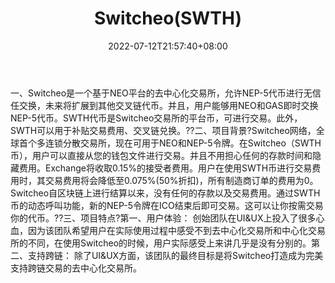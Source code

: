 ﻿---
weight: 
title: "Switcheo(SWTH)"
description: "Switcheo是一个基于NEO平台的去中心化交易所，允许NEP-5代币进行无信任交换，未来将扩展到其他交叉链代币"
date: 2022-07-12T21:57:40+08:00
lastmod: 2022-07-12T16:45:40+08:00
draft: false
authors: ["浮尘"]
featuredImage: "switcheoswth.webp"
link: "https://switcheo.network/"
tags: ["数字代币","Switcheo(SWTH)"]
categories: ["navigation"]
navigation: ["数字代币"]
lightgallery: true
toc: true
pinned: false
recommend: false
recommend1: falyi
---
一、Switcheo是一个基于NEO平台的去中心化交易所，允许NEP-5代币进行无信任交换，未来将扩展到其他交叉链代币。并且，用户能够用NEO和GAS即时交换NEP-5代币。SWTH代币是Switcheo交易所的平台币，可进行交易。此外，SWTH可以用于补贴交易费用、交叉链兑换。??二、项目背景?Switcheo网络，全球首个多连锁分散交易所，现在可用于NEO和NEP-5令牌。在Switcheo（SWTH币），用户可以直接从您的钱包文件进行交易。并且不用担心任何的存款时间和隐藏费用。Exchange将收取0.15%的接受者费用。用户在使用SWTH币进行交易费用时，其交易费用将会降低至0.075%(50%折扣)，所有制造商订单的费用为0。Switcheo自区块链上进行结算以来，没有任何的存款以及交易费用。通过SWTH币的动态呼叫功能，新的NEP-5令牌在ICO结束后即可交易。这可以让你按需交易你的代币。??三、项目特点?第一、用户体验：
创始团队在UI&UX上投入了很多心血，因为该团队希望用户在实际使用过程中感受不到去中心化交易所和中心化交易所的不同，在使用Switcheo的时候，用户实际感受上来讲几乎是没有分别的。第二、支持跨链：
除了UI&UX方面，该团队的最终目标是将Switcheo打造成为完美支持跨链交易的去中心化交易所。
